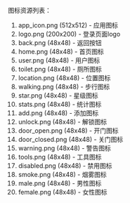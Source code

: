 图标资源列表：
1. app_icon.png (512x512) - 应用图标
2. logo.png (200x200) - 登录页面logo
3. back.png (48x48) - 返回按钮
4. home.png (48x48) - 首页图标
5. user.png (48x48) - 用户图标
6. toilet.png (48x48) - 厕所图标
7. location.png (48x48) - 位置图标
8. walking.png (48x48) - 步行图标
9. star.png (48x48) - 星级图标
10. stats.png (48x48) - 统计图标
11. add.png (48x48) - 添加图标
12. unlock.png (48x48) - 解锁图标
13. door_open.png (48x48) - 开门图标
14. door_closed.png (48x48) - 关门图标
15. warning.png (48x48) - 警告图标
16. tools.png (48x48) - 工具图标
17. disabled.png (48x48) - 禁用图标
18. smoke.png (48x48) - 烟雾图标
19. male.png (48x48) - 男性图标
20. female.png (48x48) - 女性图标 